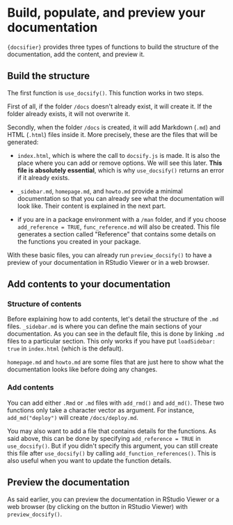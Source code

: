 # Build, populate, and preview your documentation

`{docsifier}` provides three types of functions to build the structure of the documentation, add the content, and preview it.


## Build the structure

The first function is `use_docsify()`. This function works in two steps.

First of all, if the folder `/docs` doesn't already exist, it will create it. If the folder already exists, it will not overwrite it.

Secondly, when the folder `/docs` is created, it will add Markdown (`.md`) and HTML (`.html`) files inside it. More precisely, these are the files that will be generated:

* `index.html`, which is where the call to `docsify.js` is made. It is also the place where you can add or remove options. We will see this later. **This file is absolutely essential**, which is why `use_docsify()` returns an error if it already exists. 
 
* `_sidebar.md`, `homepage.md`, and `howto.md` provide a minimal documentation so that you can already see what the documentation will look like. Their content is explained in the next part.

* if you are in a package environment with a `/man` folder, and if you choose `add_reference = TRUE`, `func_reference.md` will also be created. This file generates a section called "Reference" that contains some details on the functions you created in your package.


With these basic files, you can already run `preview_docsify()` to have a preview of your documentation in RStudio Viewer or in a web browser.



## Add contents to your documentation

### Structure of contents

Before explaining how to add contents, let's detail the structure of the `.md` files. `_sidebar.md` is where you can define the main sections of your documentation. As you can see in the default file, this is done by linking `.md` files to a particular section. This only works if you have put `loadSidebar: true` in `index.html` (which is the default).

`homepage.md` and `howto.md` are some files that are just here to show what the documentation looks like before doing any changes.

### Add contents

You can add either `.Rmd` or `.md` files with `add_rmd()` and `add_md()`. These two functions only take a character vector as argument. For instance, `add_md("deploy")` will create `/docs/deploy.md`.

You may also want to add a file that contains details for the functions. As said above, this can be done by specifying `add_reference = TRUE` in `use_docsify()`. But if you didn't specify this argument, you can still create this file after `use_docsify()` by calling `add_function_references()`. This is also useful when you want to update the function details.


## Preview the documentation

As said earlier, you can preview the documentation in RStudio Viewer or a web browser (by clicking on the button in RStudio Viewer) with `preview_docsify()`.













